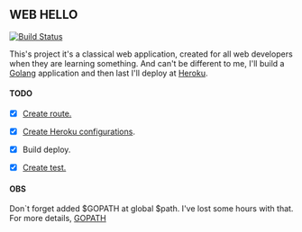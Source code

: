 WEB HELLO
---------

[![Build Status](https://travis-ci.org/riquellopes/web-hello.svg?branch=master)](https://travis-ci.org/riquellopes/web-hello)

  This's project it's a classical web application, created for all web developers when they are learning something.
And can't be different to me, I'll build a [Golang](https://golang.org/) application and then last I'll deploy at [Heroku](https://www.heroku.com/).


#### TODO
 * [x] [Create route.](https://github.com/riquellopes/golang/blob/master/http-server/main.go)
 * [x] [Create Heroku configurations](https://devcenter.heroku.com/articles/getting-started-with-go#introduction).
 * [x] Build deploy.
 * [x] [Create test.](https://golang.org/src/net/http/httptest/example_test.go)


#### OBS
Don`t forget added $GOPATH at global $path. I've lost some hours with that. For more details, [GOPATH](https://golang.org/doc/code.html#GOPATH)
